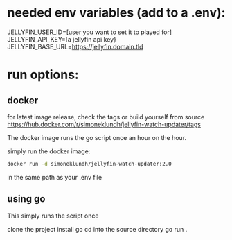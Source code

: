# needed env variables (add to a .env):

JELLYFIN_USER_ID=[user you want to set it to played for]
JELLYFIN_API_KEY=[a jellyfin api key}
JELLYFIN_BASE_URL=https://jellyfin.domain.tld

# run options:

## docker
for latest image release, check the tags or build yourself from source
https://hub.docker.com/r/simoneklundh/jellyfin-watch-updater/tags

The docker image runs the go script once an hour on the hour.

simply run the docker image:
```bash
docker run -d simoneklundh/jellyfin-watch-updater:2.0
```
in the same path as your .env file

## using go

This simply runs the script once 

clone the project
install go
cd into the source directory 
go run .


